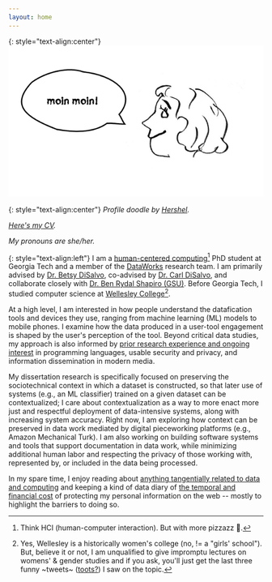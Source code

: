 ```yaml
---
layout: home
---
```

{: style="text-align:center"}
![I generally avoid having my image posted on the web due to privacy implications. So here's a fun doodle that my friend, Hershel, made instead.](/images/arr.jpg)

{: style="text-align:center"}
_Profile doodle by <a href="https://www.linkedin.com/in/hershel-carbajal-rodriguez-290441151/">Hershel</a>._
  
_[Here's my CV](/documents/Rothschild_CV.pdf)._ 

_My pronouns are she/her._

{: style="text-align:left"}
I am a [human-centered computing](https://hcc.cc.gatech.edu/)[^1] PhD student at Georgia Tech and a member of the [DataWorks](https://dataworkforce.gatech.edu/) research team. I am primarily advised by [Dr. Betsy DiSalvo](http://www.betsydisalvo.com/), co-advised by [Dr. Carl DiSalvo](https://www.carldisalvo.com/), and collaborate closely with [Dr. Ben Rydal Shapiro (GSU)](https://www.benrydal.com/). Before Georgia Tech, I studied computer science at [Wellesley College](https://www.wellesley.edu/cs)[^2]. 

At a high level, I am interested in how people understand the datafication tools and devices they use, ranging from machine learning (ML) models to mobile phones. I examine how the data produced in a user-tool engagement is shaped by the user's perception of the tool. Beyond critical data studies, my approach is also informed by [prior research experience and ongoing interest](https://annabelrothschild.com/projects/) in programming languages, usable security and privacy, and information dissemination in modern media. 

My dissertation research is specifically focused on preserving the sociotechnical context in which a dataset is constructed, so that later use of systems (e.g., an ML classifier) trained on a given dataset can be contextualized; I care about contextualization as a way to more enact more just and respectful deployment of data-intensive systems, along with increasing system accuracy. Right now, I am exploring how context can be preserved in data work mediated by digital pieceworking platforms (e.g., Amazon Mechanical Turk). I am also working on building software systems and tools that support documentation in data work, while minimizing additional human labor and respecting the privacy of those working with, represented by, or included in the data being processed.

In my spare time, I enjoy reading about [anything tangentially related to data and computing](https://annabelrothschild.com/books) and keeping a kind of data diary of [the temporal and financial cost](https://docs.google.com/spreadsheets/d/1eyy-YyFMA6gLla9F999hdHuxJlFO5M7G5hC9KW5bLS0/edit?usp=sharing) of protecting my personal information on the web -- mostly to highlight the barriers to doing so. 


[^1]: Think HCI (human-computer interaction). But with more pizzazz 🤗. 
[^2]: Yes, Wellesley is a historically women's college (no, != a "girls' school"). But, believe it or not, I am unqualified to give impromptu lectures on womens' & gender studies and if you ask, you'll just get the last three funny ~tweets~ ([toots?](https://hci.social/web/@annabelrothschild)) I saw on the topic.  
